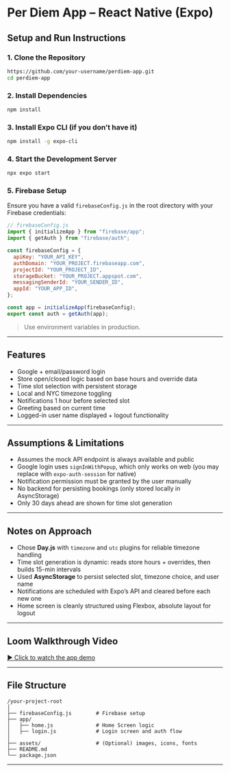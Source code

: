# Per Diem App – React Native (Expo)

## Setup and Run Instructions

### 1. Clone the Repository

```bash
https://github.com/your-username/perdiem-app.git
cd perdiem-app
```

### 2. **Install Dependencies**

```bash
npm install
```

### 3. **Install Expo CLI (if you don’t have it)**

```bash
npm install -g expo-cli
```

### 4. **Start the Development Server**

```bash
npx expo start
```

### 5. **Firebase Setup**

Ensure you have a valid `firebaseConfig.js` in the root directory with your Firebase credentials:

```js
// firebaseConfig.js
import { initializeApp } from "firebase/app";
import { getAuth } from "firebase/auth";

const firebaseConfig = {
  apiKey: "YOUR_API_KEY",
  authDomain: "YOUR_PROJECT.firebaseapp.com",
  projectId: "YOUR_PROJECT_ID",
  storageBucket: "YOUR_PROJECT.appspot.com",
  messagingSenderId: "YOUR_SENDER_ID",
  appId: "YOUR_APP_ID",
};

const app = initializeApp(firebaseConfig);
export const auth = getAuth(app);
```

> Use environment variables in production.

---

## Features

- Google + email/password login
- Store open/closed logic based on base hours and override data
- Time slot selection with persistent storage
- Local and NYC timezone toggling
- Notifications 1 hour before selected slot
- Greeting based on current time
- Logged-in user name displayed + logout functionality

---

## Assumptions & Limitations

- Assumes the mock API endpoint is always available and public
- Google login uses `signInWithPopup`, which only works on web (you may replace with `expo-auth-session` for native)
- Notification permission must be granted by the user manually
- No backend for persisting bookings (only stored locally in AsyncStorage)
- Only 30 days ahead are shown for time slot generation

---

## Notes on Approach

- Chose **Day.js** with `timezone` and `utc` plugins for reliable timezone handling
- Time slot generation is dynamic: reads store hours + overrides, then builds 15-min intervals
- Used **AsyncStorage** to persist selected slot, timezone choice, and user name
- Notifications are scheduled with Expo’s API and cleared before each new one
- Home screen is cleanly structured using Flexbox, absolute layout for logout

---

## Loom Walkthrough Video

[▶️ Click to watch the app demo](https://www.loom.com/share/9f1fe97af8884b73ba12adfea67bddb2?sid=70f56e89-85ab-42e0-bc33-41922c5cf6bb)

---

## File Structure

```
/your-project-root
│
├── firebaseConfig.js        # Firebase setup
├── app/
│   ├── home.js              # Home Screen logic
│   ├── login.js             # Login screen and auth flow
│
├── assets/                  # (Optional) images, icons, fonts
├── README.md
└── package.json
```

---
